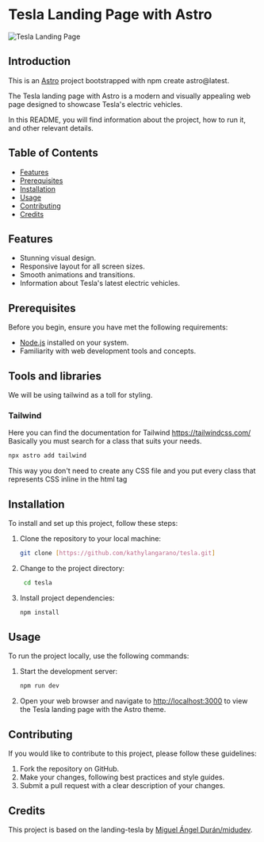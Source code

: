 # Tesla Landing Page with Astro
![Tesla Landing Page](public/home-tesla.png)

## Introduction

This is an [Astro](https://astro.build/) project bootstrapped with npm create astro@latest. 

The Tesla landing page with Astro is a modern and visually appealing web page designed to showcase Tesla's electric vehicles.

In this README, you will find information about the project, how to run it, and other relevant details.

## Table of Contents

- [Features](#features)
- [Prerequisites](#prerequisites)
- [Installation](#installation)
- [Usage](#usage)
- [Contributing](#contributing)
- [Credits](#credits)


## Features

- Stunning visual design.
- Responsive layout for all screen sizes.
- Smooth animations and transitions.
- Information about Tesla's latest electric vehicles.

## Prerequisites

Before you begin, ensure you have met the following requirements:

- [Node.js](https://nodejs.org/) installed on your system.
- Familiarity with web development tools and concepts.

## Tools and libraries

We will be using tailwind as a toll for styling.

### Tailwind

Here you can find the documentation for Tailwind [https://tailwindcss.com/ ](https://docs.astro.build/en/guides/integrations-guide/tailwind/)
Basically you must search for a class that suits your needs. 
```bash
npx astro add tailwind
```
This way you don't need to create any CSS file and you put every class that represents CSS inline in the html tag


## Installation

To install and set up this project, follow these steps:

1. Clone the repository to your local machine:

   ```bash
   git clone [https://github.com/kathylangarano/tesla.git]
   ```
   
2. Change to the project directory:  
   ```bash
    cd tesla
    ```
3. Install project dependencies:
    ```bash
    npm install
    ```
## Usage

To run the project locally, use the following commands:

1. Start the development server:
   ```bash
   npm run dev
   ```
2. Open your web browser and navigate to [http://localhost:3000](http://localhost:3000)  to view the Tesla landing page with the Astro theme.

## Contributing

If you would like to contribute to this project, please follow these guidelines:

1. Fork the repository on GitHub.
2. Make your changes, following best practices and style guides.
3. Submit a pull request with a clear description of your changes.

## Credits

This project is based on the landing-tesla by [Miguel Ángel Durán/midudev]([https://github.com/midudev]).









